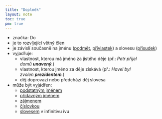 ```yaml
---
title: "Doplněk"
layout: note
toc: true
pm: true
---
```

- značka: Do
- je to rozvíjející větný člen
- je závislí současně na jménu ([podmět](/notes/school/czech/czech-grammar/syntax/subject), [přívlastek](/notes/school/czech/czech-grammar/syntax/atribute)) a slovesu ([přísudek](/notes/school/czech/czech-grammar/syntax/predicate))
- vyjadřuje:
    - vlastnost, kterou má jméno za jistého děje (př.: _Petr přijel domů **unavený**._)
    - vlastnost, kterou jméno za děje získává (př.: _Havel byl zvolen **prezidentem**._)
    - děj doprovazí nebo předchází děj slovesa
- může být vyjádřen:
    - [podstatným jménem](/notes/school/czech/czech-grammar/morphology/nouns)
    - [přídavným jménem](/notes/school/czech/czech-grammar/morphology/adjectives)
    - [zájmenem](/notes/school/czech/czech-grammar/morphology/pronouns)
    - [číslovkou](/notes/school/czech/czech-grammar/morphology/numerals)
    - [slovesem](/notes/school/czech/czech-grammar/morphology/verbs) v infinitivu
ivu
